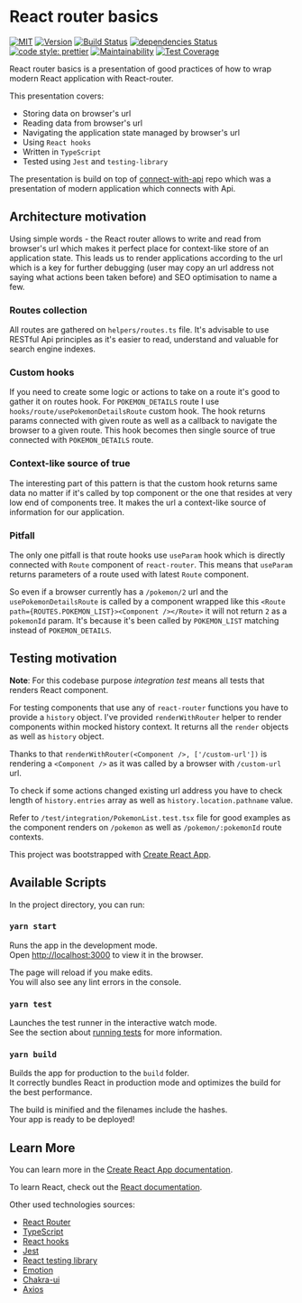 # React router basics

[![MIT](https://img.shields.io/github/license/LukaszNowakPL/react-router-basics)](https://github.com/LukaszNowakPL/react-router-basics/blob/master/LICENSE)
[![Version](https://img.shields.io/github/package-json/v/LukaszNowakPL/react-router-basics)](https://github.com/LukaszNowakPL/react-router-basics/blob/master/package.json)
[![Build Status](https://travis-ci.org/LukaszNowakPL/react-router-basics.svg?branch=master)](https://travis-ci.org/LukaszNowakPL/react-router-basics)
[![dependencies Status](https://david-dm.org/LukaszNowakPL/react-router-basics/status.svg)](https://david-dm.org/LukaszNowakPL/react-router-basics)
[![code style: prettier](https://img.shields.io/badge/code_style-prettier-ff69b4.svg?style=flat-square)](https://github.com/prettier/prettier)
[![Maintainability](https://api.codeclimate.com/v1/badges/72296b22b6f86c6bb712/maintainability)](https://codeclimate.com/github/LukaszNowakPL/react-router-basics/maintainability)
[![Test Coverage](https://api.codeclimate.com/v1/badges/72296b22b6f86c6bb712/test_coverage)](https://codeclimate.com/github/LukaszNowakPL/react-router-basics/test_coverage)

React router basics is a presentation of good practices of how to wrap modern React application with React-router.

This presentation covers:
- Storing data on browser's url
- Reading data from browser's url
- Navigating the application state managed by browser's url
- Using `React hooks`
- Written in `TypeScript`
- Tested using `Jest` and `testing-library`

The presentation is build on top of [connect-with-api](https://github.com/LukaszNowakPL/connect-with-api) repo which was a presentation of modern application which connects with Api.

## Architecture motivation

Using simple words - the React router allows to write and read from browser's url which makes it perfect place for context-like store of an application state. This leads us to render applications according to the url which is a key for further debugging (user may copy an url address not saying what actions been taken before) and SEO optimisation to name a few.

### Routes collection

All routes are gathered on `helpers/routes.ts` file. It's advisable to use RESTful Api principles as it's easier to read, understand and valuable for search engine indexes.

### Custom hooks 

If you need to create some logic or actions to take on a route it's good to gather it on routes hook. For `POKEMON_DETAILS` route I use `hooks/route/usePokemonDetailsRoute` custom hook. The hook returns params connected with given route as well as a callback to navigate the browser to a given route. This hook becomes then single source of true connected with `POKEMON_DETAILS` route.

### Context-like source of true

The interesting part of this pattern is that the custom hook returns same data no matter if it's called by top component or the one that resides at very low end of components tree. It makes the url a context-like source of information for our application.

### Pitfall

The only one pitfall is that route hooks use `useParam` hook which is directly connected with `Route` component of `react-router`. This means that `useParam` returns parameters of a route used with latest `Route` component.

So even if a browser currently has a `/pokemon/2` url and the `usePokemonDetailsRoute` is called by a component wrapped like this `<Route path={ROUTES.POKEMON_LIST}><Component /></Route>` it will not return `2` as a `pokemonId` param. It's because it's been called by `POKEMON_LIST` matching instead of `POKEMON_DETAILS`.

## Testing motivation

__Note__: For this codebase purpose _integration test_ means all tests that renders React component.

For testing components that use any of `react-router` functions you have to provide a `history` object. I've provided `renderWithRouter` helper to render components within mocked history context. It returns all the `render` objects as well as `history` object.

Thanks to that `renderWithRouter(<Component />, ['/custom-url'])` is rendering a `<Component />` as it was called by a browser with `/custom-url` url.

To check if some actions changed existing url address you have to check length of `history.entries` array as well as `history.location.pathname` value.

Refer to `/test/integration/PokemonList.test.tsx` file for good examples as the component renders on `/pokemon` as well as `/pokemon/:pokemonId` route contexts.

This project was bootstrapped with [Create React App](https://github.com/facebook/create-react-app).

## Available Scripts

In the project directory, you can run:

### `yarn start`

Runs the app in the development mode.<br />
Open [http://localhost:3000](http://localhost:3000) to view it in the browser.

The page will reload if you make edits.<br />
You will also see any lint errors in the console.

### `yarn test`

Launches the test runner in the interactive watch mode.<br />
See the section about [running tests](https://facebook.github.io/create-react-app/docs/running-tests) for more information.

### `yarn build`

Builds the app for production to the `build` folder.<br />
It correctly bundles React in production mode and optimizes the build for the best performance.

The build is minified and the filenames include the hashes.<br />
Your app is ready to be deployed!

## Learn More

You can learn more in the [Create React App documentation](https://facebook.github.io/create-react-app/docs/getting-started).

To learn React, check out the [React documentation](https://reactjs.org/).

Other used technologies sources:
- [React Router](https://reactrouter.com/)
- [TypeScript](https://www.typescriptlang.org/docs/handbook/typescript-in-5-minutes.html)
- [React hooks](https://reactjs.org/docs/hooks-intro.html)
- [Jest](https://jestjs.io/docs/en/getting-started.html)
- [React testing library](https://testing-library.com/docs/react-testing-library/intro)
- [Emotion](https://emotion.sh/docs/introduction)
- [Chakra-ui](https://chakra-ui.com/getting-started)
- [Axios](https://github.com/axios/axios)